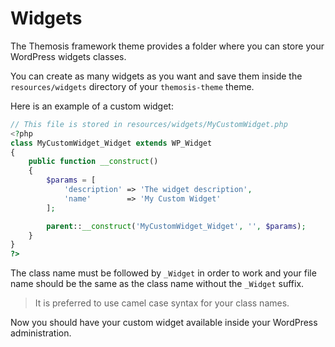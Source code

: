 Widgets
=======

The Themosis framework theme provides a folder where you can store your WordPress widgets classes.

You can create as many widgets as you want and save them inside the `resources/widgets` directory of your `themosis-theme` theme.

Here is an example of a custom widget:

```php
// This file is stored in resources/widgets/MyCustomWidget.php
<?php
class MyCustomWidget_Widget extends WP_Widget
{
    public function __construct()
    {
        $params = [
            'description' => 'The widget description',
            'name'        => 'My Custom Widget'
        ];

        parent::__construct('MyCustomWidget_Widget', '', $params);
	}
}
?>
```

The class name must be followed by `_Widget` in order to work and your file name should be the same as the class name without the `_Widget` suffix.

> It is preferred to use camel case syntax for your class names.

Now you should have your custom widget available inside your WordPress administration.